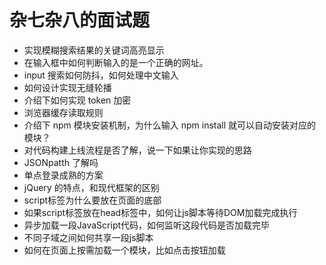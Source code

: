 # 杂七杂八的面试题

- 实现模糊搜索结果的关键词高亮显示
- 在输入框中如何判断输入的是一个正确的网址。
- input 搜索如何防抖，如何处理中文输入
- 如何设计实现无缝轮播
- 介绍下如何实现 token 加密
- 浏览器缓存读取规则
- 介绍下 npm 模块安装机制，为什么输入 npm install 就可以自动安装对应的模块？
- 对代码构建上线流程是否了解，说一下如果让你实现的思路
- JSONpatth 了解吗
- 单点登录成熟的方案
- jQuery 的特点，和现代框架的区别
- script标签为什么要放在页面的底部
- 如果script标签放在head标签中，如何让js脚本等待DOM加载完成执行
- 异步加载一段JavaScript代码，如何监听这段代码是否加载完毕
- 不同子域之间如何共享一段js脚本
- 如何在页面上按需加载一个模块，比如点击按钮加载
